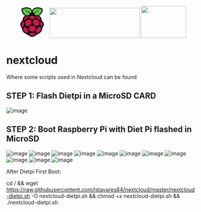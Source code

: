 <p align="center">
   <img src="https://github.com/devicons/devicon/blob/master/icons/raspberrypi/raspberrypi-original.svg" width="85" height="85"> <img src="https://dietpi.com/images/dietpi-logo_240x80.png" width="240" height="80"> <img src="https://github.com/nextcloud/nextcloudpi/raw/master/ncp-app/img/app.svg" width="120" height="85"> 
</p>

# nextcloud

Where some scripts used in Nextcloud can be found

## STEP 1: Flash Dietpi in a MicroSD CARD

![image](https://github.com/lstavares84/nextcloud/assets/61010791/93afa86e-04e2-4ce7-9a22-0afddcfd0e37)

## STEP 2: Boot Raspberry Pi with Diet Pi flashed in MicroSD
![image](https://github.com/lstavares84/nextcloud/assets/61010791/4e22c134-3680-42ef-9241-be77649ab69e)
![image](https://github.com/lstavares84/nextcloud/assets/61010791/a51ab040-c842-4a0f-91a7-e61551eea576)
![image](https://github.com/lstavares84/nextcloud/assets/61010791/cc19bfee-f754-4d01-9c66-a699cad03e17)
![image](https://github.com/lstavares84/nextcloud/assets/61010791/772cfdb6-4803-456b-ac4b-f8533f02fccf)
![image](https://github.com/lstavares84/nextcloud/assets/61010791/66cb39da-50b2-44af-b9db-ebdc267ee89d)
![image](https://github.com/lstavares84/nextcloud/assets/61010791/c794f951-9ab5-464c-be0c-7151afed449a)
![image](https://github.com/lstavares84/nextcloud/assets/61010791/4e6fe183-3057-41dd-a71f-cbc2e4842e3d)
![image](https://github.com/lstavares84/nextcloud/assets/61010791/7209cf43-dfc3-4dd9-b0c5-16ed7e6c4d44)
![image](https://github.com/lstavares84/nextcloud/assets/61010791/a19bb6e2-415c-4410-a119-32cd8e95237a)
![image](https://github.com/lstavares84/nextcloud/assets/61010791/b33de81b-ae79-48c0-91dc-5a1d7d9a6e4b)
![image](https://github.com/lstavares84/nextcloud/assets/61010791/2c0a3b3a-e0cd-49ad-a9e4-dc46c8439264)

After Dietpi First Boot:

cd / && wget https://raw.githubusercontent.com/lstavares84/nextcloud/master/nextcloud-dietpi.sh -O nextcloud-dietpi.sh && chmod +x nextcloud-dietpi.sh && ./nextcloud-dietpi.sh
